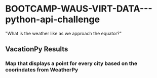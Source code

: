 # BOOTCAMP-WAUS-VIRT-DATA---python-api-challenge
"What is the weather like as we approach the equator?"

## VacationPy Results

### Map that displays a point for every city based on the coorindates from WeatherPy


